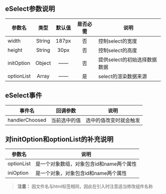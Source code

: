 ## **eSelect参数说明**
参数名    |   类型  | 默认值| 是否必需|说明
----------|:------:|:-----:|:------:|---
width     | String | 187px |    否  | 控制select的宽度
height    | String | 30px  |    否  | 控制select的高度
initOption| Object | ——    |    否  | 提供select的初始选择数据数据
optionList| Array  | ——    |    是  | select的渲染数据来源



## **eSelect事件**
事件名|回调参数|说明
------|:-----:|---
handlerChoosed|当前选中的值|选中的值改变时就会触发



## **对initOption和optionList的补充说明**
参数名|说明
---|---
optionList| 是一个对象数组，对象包含id和name两个属性
iniOption|  是一个对象，对象包含id和name两个属性


> **注意：** 因文件名与html标签相同，因此在引入时注意适当修改组件名称
